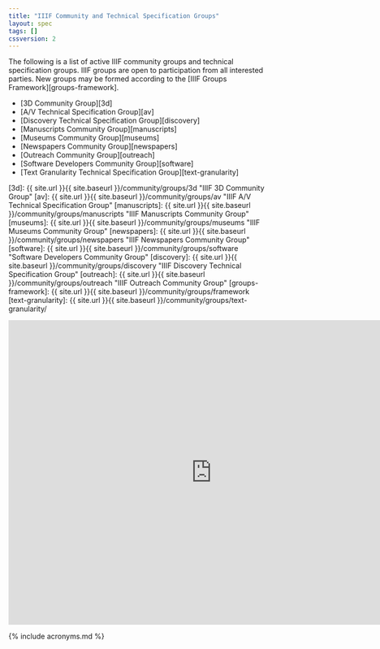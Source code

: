 ```yaml
---
title: "IIIF Community and Technical Specification Groups"
layout: spec
tags: []
cssversion: 2
---
```


The following is a list of active IIIF community groups and technical specification groups. IIIF  groups are open to participation from all interested parties. New groups may be formed according to the [IIIF Groups Framework][groups-framework].

  * [3D Community Group][3d]
  * [A/V Technical Specification Group][av]
  * [Discovery Technical Specification Group][discovery]
  * [Manuscripts Community Group][manuscripts]
  * [Museums Community Group][museums]
  * [Newspapers Community Group][newspapers]
  * [Outreach Community Group][outreach]
  * [Software Developers Community Group][software]
  * [Text Granularity Technical Specification Group][text-granularity]

[3d]: {{ site.url }}{{ site.baseurl }}/community/groups/3d "IIIF 3D Community Group"
[av]: {{ site.url }}{{ site.baseurl }}/community/groups/av "IIIF A/V Technical Specification Group"
[manuscripts]: {{ site.url }}{{ site.baseurl }}/community/groups/manuscripts "IIIF Manuscripts Community Group"
[museums]: {{ site.url }}{{ site.baseurl }}/community/groups/museums "IIIF Museums Community Group"
[newspapers]: {{ site.url }}{{ site.baseurl }}/community/groups/newspapers "IIIF Newspapers Community Group"
[software]: {{ site.url }}{{ site.baseurl }}/community/groups/software "Software Developers Community Group"
[discovery]: {{ site.url }}{{ site.baseurl }}/community/groups/discovery "IIIF Discovery Technical Specification Group"
[outreach]: {{ site.url }}{{ site.baseurl }}/community/groups/outreach "IIIF Outreach Community Group"
[groups-framework]: {{ site.url }}{{ site.baseurl }}/community/groups/framework
[text-granularity]: {{ site.url }}{{ site.baseurl }}/community/groups/text-granularity/

<iframe src="https://calendar.google.com/calendar/embed?title=IIIF%20Community%20Calendar%20%28Eastern%20Time%29&amp;showPrint=0&amp;height=600&amp;wkst=1&amp;bgcolor=%23ffffff&amp;src=1hnm5h86n94ore0vnoo188ter8%40group.calendar.google.com&amp;color=%23865A5A&amp;ctz=America%2FNew_York" style="border-width:0; overflow:hidden; border: none;" width="800" height="600"></iframe>

{% include acronyms.md %}
